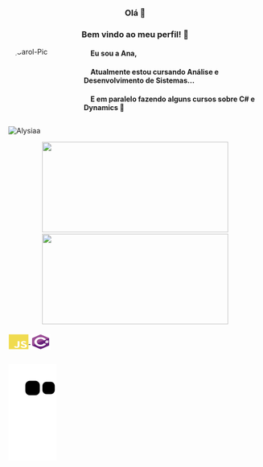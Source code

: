 <h3 align="center">Olá 👋</h3>
<h3 align="center"> Bem vindo ao meu perfil! 🥳 </h3>
<img align="left" alt="Carol-Pic" height="150" width= "150" style="border-radius:50px;" img src= "https://user-images.githubusercontent.com/120135259/206902321-19b3645c-5ff8-4e17-8a37-108ec814b293.gif">
<h4 align="left">&nbsp &nbsp Eu sou a Ana, </h4>

<h4 align="left">&nbsp &nbsp Atualmente estou cursando Análise e Desenvolvimento de Sistemas...</h4>

<h4 align="left">&nbsp &nbsp E em paralelo fazendo alguns cursos sobre C# e Dynamics 🥰</h4>

##
<p align="left"> <img src="https://komarev.com/ghpvc/?username=Alysiaa&label=Profile%20views&color=D35400&style=flat" alt="Alysiaa" /> </p>
<div align="center">
  <a href="https://github.com/Alysiaa">
  <img height="180em" width="370" src="https://github-readme-stats.vercel.app/api?username=Alysiaa&show_icons=true&theme=dark&include_all_commits=true&count_private=true"/>
  <img height="180em" width="370" src="https://github-readme-stats.vercel.app/api/top-langs/?username=Alysiaa&layout=compact&langs_count=7&theme=dark"/>
</div>

<div style="display: inline_block"><br>
  <img align="center" alt="Rafa-Js" height="30" width="40" src="https://raw.githubusercontent.com/devicons/devicon/master/icons/javascript/javascript-plain.svg">
  <img align="center" alt="Rafa-Csharp" height="30" width="40" src="https://raw.githubusercontent.com/devicons/devicon/master/icons/csharp/csharp-original.svg">
</div>
 

  ##
 ![Snake animation](https://github.com/Alysiaa/Alysiaa/blob/output/github-contribution-grid-snake.svg)
  ##
